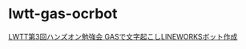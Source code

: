# lwtt-gas-ocrbot
[LWTT第3回ハンズオン勉強会 GASで文字起こしLINEWORKSボット作成](https://lwugdev.connpass.com/event/212541/)
